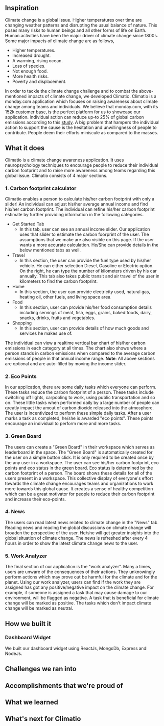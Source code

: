## Inspiration
Climate change is a global issue. Higher temperatures over time are changing weather patterns and disrupting the usual balance of nature. This poses many risks to human beings and all other forms of life on Earth. Human activities have been the major driver of climate change since 1800s. Some major impacts of climate change are as follows, 
- Higher temperatures.
- Increased drought.
- A warming, rising ocean.
- Loss of species.
- Not enough food.
- More health risks.
- Poverty and displacement.

In order to tackle the climate change challenge and to combat the above-mentioned impacts of climate change, we developed Climatio. Climatio is a monday.com application which focuses on raising awareness about climate change among teams and individuals. We believe that monday.com, with its 152k customer base, is the perfect platform for us to showcase our application. Individual action can reduce up-to 25% of global carbon emissions according to this [study](https://takethejump.org/latest/jump-launches-research-the-power-of-people). A big problem that hampers the individual action to support the cause is the hesitation and unwillingness of people to contribute. People deem their efforts miniscule as compared to the masses. 

## What it does
Climatio is a climate change awareness application. It uses neuropsychology techniques to encourage people to reduce their individual carbon footprint and to raise more awareness among teams regarding this global issue. Climatio consists of 4 major sections. 

### 1. Carbon footprint calculator
Climatio enables a person to calculate his/her carbon footprint with only a slider! An individual can adjust his/her average annual income and find his/her carbon footprint. The individual can refine his/her carbon footprint estimate by further providing information in the following categories.
- Get Started Tab
    - In this tab, user can see an annual income slider. Our application uses that slider to estimate the carbon foorprint of the user. The assumptions that we make are also visible on this page. If the user wants a more accurate calculation. He/She can provide details in the below mentioned tabs as well.
- Travel
    - In this section, the user can provide the fuel type used by his/her vehicle. He can either selection Diesel, Gasoline or Electric option. On the right, he can type the number of kilometers driven by his car annually. This tab also takes public transit and air travel of the user in kilometers to find the carbon footprint.
- Home
    - In this section, the user can provide electricity used, natural gas, heating oil, other fuels, and living space area. 
- Food
    - In this section, user can provide his/her food consumption details including servings of meat, fish, eggs, grains, baked foods, dairy, snacks, drinks, fruits and vegetables.
- Shopping
    - In this section, user can provide details of how much goods and services he makes use of. 

The individual can view a realtime vertical bar chart of his/her carbon emissions in each category at all times. The chart also shows where a person stands in carbon emissions when compared to the average carbon emissions of people in that annual income range.
**Note**: All above sections are optional and are auto-filled by moving the income slider.

### 2. Eco Points
In our application, there are some daily tasks which everyone can perform. These tasks reduce the carbon footprint of a person. These tasks include switching off lights, carpooling to work, using public transportation and so on. These little tasks when performed daily by a large number of people can greatly impact the amout of carbon dioxide released into the atmosphere. The user is incentivized to perform these simple daily tasks. After a user marks a task as completed, he/she is awarded "eco points". These points encourage an individual to perform more and more tasks.

### 3. Green Board
The users can create a "Green Board" in their workspace which serves as leaderboard in the space. The "Green Board" is automatically created for the user on a simple button click. It is only required to be created once by the any user in a workspace. The user can see his/her carbon footprint, eco points and eco status in the green board. Eco status is determined by the carbon footprint of a person. The board shows these details for all of the users present in a workspace. This collective display of everyone's effort towards the climate change encourages teams and organizations to work more towards this global cause. It creates a sense of healthy competition which can be a great motivator for people to reduce their carbon footprint and increase their eco-points.

### 4. News
The users can read latest news related to climate change in the "News" tab. Reading news and reading the global discussions on climate change will broaden the perspective of the user. He/she will get greater insights into the global situation of climate change. The news is refreshed after every 4 hours in order to show the latest climate change news to the user.

### 5. Work Analyzer
The final section of our application is the "work analyzer". Many a times, users are unware of the consequences of their actions. They unknowingly perform actions which may prove out be harmful for the climate and for the planet. Using our work analyzer, users can find if the work they are assigned has got any positive/negative impact on the climate change. For example, if someone is assigned a task that may cause damage to our environment, will be flagged as negative. A task that is beneficial for climate change will be marked as positive. The tasks which don't impact climate change will be marked as neutral.

## How we built it
### Dashboard Widget
We built our dashboard widget using ReactJs, MongoDb, Express and NodeJs. 


## Challenges we ran into

## Accomplishments that we're proud of

## What we learned

## What's next for Climatio
